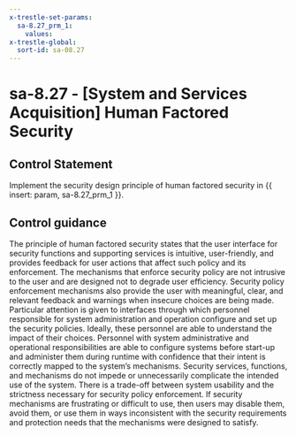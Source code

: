 ```yaml
---
x-trestle-set-params:
  sa-8.27_prm_1:
    values:
x-trestle-global:
  sort-id: sa-08.27
---
```


# sa-8.27 - \[System and Services Acquisition\] Human Factored Security

## Control Statement

Implement the security design principle of human factored security in {{ insert: param, sa-8.27_prm_1 }}.

## Control guidance

The principle of human factored security states that the user interface for security functions and supporting services is intuitive, user-friendly, and provides feedback for user actions that affect such policy and its enforcement. The mechanisms that enforce security policy are not intrusive to the user and are designed not to degrade user efficiency. Security policy enforcement mechanisms also provide the user with meaningful, clear, and relevant feedback and warnings when insecure choices are being made. Particular attention is given to interfaces through which personnel responsible for system administration and operation configure and set up the security policies. Ideally, these personnel are able to understand the impact of their choices. Personnel with system administrative and operational responsibilities are able to configure systems before start-up and administer them during runtime with confidence that their intent is correctly mapped to the system’s mechanisms. Security services, functions, and mechanisms do not impede or unnecessarily complicate the intended use of the system. There is a trade-off between system usability and the strictness necessary for security policy enforcement. If security mechanisms are frustrating or difficult to use, then users may disable them, avoid them, or use them in ways inconsistent with the security requirements and protection needs that the mechanisms were designed to satisfy.
